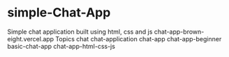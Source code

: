 # simple-Chat-App
Simple chat application built using html, css and js  chat-app-brown-eight.vercel.app Topics chat chat-application chat-app chat-app-beginner basic-chat-app chat-app-html-css-js
